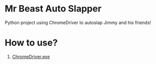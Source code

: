 # Mr Beast Auto Slapper
Python project using ChromeDriver to autoslap Jimmy and his friends!

# How to use?
1. [ChromeDriver.exe](https://chromedriver.storage.googleapis.com/index.html?path=105.0.5195.19/)
